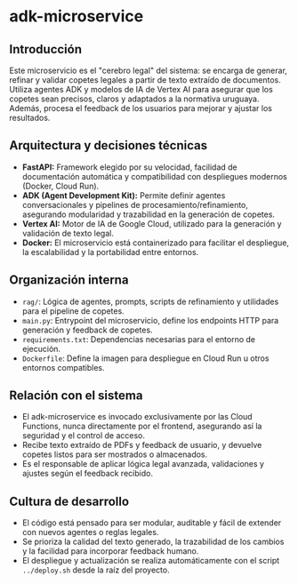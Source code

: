 # adk-microservice

## Introducción
Este microservicio es el "cerebro legal" del sistema: se encarga de generar, refinar y validar copetes legales a partir de texto extraído de documentos. Utiliza agentes ADK y modelos de IA de Vertex AI para asegurar que los copetes sean precisos, claros y adaptados a la normativa uruguaya. Además, procesa el feedback de los usuarios para mejorar y ajustar los resultados.

## Arquitectura y decisiones técnicas
- **FastAPI:** Framework elegido por su velocidad, facilidad de documentación automática y compatibilidad con despliegues modernos (Docker, Cloud Run).
- **ADK (Agent Development Kit):** Permite definir agentes conversacionales y pipelines de procesamiento/refinamiento, asegurando modularidad y trazabilidad en la generación de copetes.
- **Vertex AI:** Motor de IA de Google Cloud, utilizado para la generación y validación de texto legal.
- **Docker:** El microservicio está containerizado para facilitar el despliegue, la escalabilidad y la portabilidad entre entornos.

## Organización interna
- `rag/`: Lógica de agentes, prompts, scripts de refinamiento y utilidades para el pipeline de copetes.
- `main.py`: Entrypoint del microservicio, define los endpoints HTTP para generación y feedback de copetes.
- `requirements.txt`: Dependencias necesarias para el entorno de ejecución.
- `Dockerfile`: Define la imagen para despliegue en Cloud Run u otros entornos compatibles.

## Relación con el sistema
- El adk-microservice es invocado exclusivamente por las Cloud Functions, nunca directamente por el frontend, asegurando así la seguridad y el control de acceso.
- Recibe texto extraído de PDFs y feedback de usuario, y devuelve copetes listos para ser mostrados o almacenados.
- Es el responsable de aplicar lógica legal avanzada, validaciones y ajustes según el feedback recibido.

## Cultura de desarrollo
- El código está pensado para ser modular, auditable y fácil de extender con nuevos agentes o reglas legales.
- Se prioriza la calidad del texto generado, la trazabilidad de los cambios y la facilidad para incorporar feedback humano.
- El despliegue y actualización se realiza automáticamente con el script `../deploy.sh` desde la raíz del proyecto. 